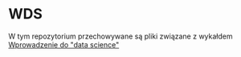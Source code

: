 # WDS
W tym repozytorium przechowywane są pliki związane z wykałdem [Wprowadzenie do "data science"](https://jsienkiewicz.pl/WDS)
